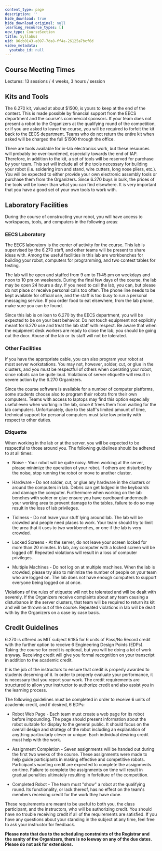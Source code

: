 ```yaml
---
content_type: page
description: ''
hide_download: true
hide_download_original: null
learning_resource_types: []
ocw_type: CourseSection
title: Syllabus
uid: 86cb0143-a097-7da8-ff4a-26125a7bcf6d
video_metadata:
  youtube_id: null
---
```


Course Meeting Times
--------------------

Lectures: 13 sessions / 4 weeks, 3 hours / session

Kits and Tools
--------------

The 6.270 kit, valued at about $1500, is yours to keep at the end of the contest. This is made possible by financial support from the EECS department and the course's commercial sponsors. If your team does not present a robot to the Organizers at the qualifying round of the competition, or if you are asked to leave the course, you will be required to forfeit the kit back to the EECS department. Teams who do not return the entire kit when asked will be charged the full $1500 through the office.

There are tools available for in-lab electronics work, but these resources will probably be over-burdened, especially towards the end of IAP. Therefore, in addition to the kit, a set of tools will be reserved for purchase by your team. This set will include all of the tools necessary for building your robot (i.e. soldering iron and stand, wire cutters, long nose pliers, etc.). You will be expected to either provide your own electronic assembly tools or purchase them from the Organizers. Since 6.270 buys in bulk, the prices of the tools will be lower than what you can find elsewhere. It is very important that you have a good set of your own tools to work with.

Laboratory Facilities
---------------------

During the course of constructing your robot, you will have access to workspaces, tools, and computers in the following areas:

### EECS Laboratory

The EECS laboratory is the center of activity for the course. This lab is supervised by the 6.270 staff, and other teams will be present to share ideas with. Among the useful facilities in this lab are workbenches for building your robot, computers for programming, and two contest tables for testing.

The lab will be open and staffed from 9 am to 11:45 pm on weekdays and noon to 10 pm on weekends. During the final few days of the course, the lab may be open 24 hours a day. If you need to call the lab, you can, but please do not place or receive personal calls too often. The phone line needs to be kept available for official use, and the staff is too busy to run a personal messaging service. If you order food to eat elsewhere, from the lab phone, make sure you can be found.

Since this lab is on loan to 6.270 by the EECS department, you will be expected to be on your best behavior. Do not touch equipment not explicitly meant for 6.270 use and treat the lab staff with respect. Be aware that when the equipment desk workers are ready to close the lab, you should be going out the door. Abuse of the lab or its staff will not be tolerated.

### Other Facilities

If you have the appropriate cable, you can also program your robot at most server workstations. You may not, however, solder, cut, or glue in the clusters, and you must be respectful of others when operating your robot, since robots can be quite loud. Violations of server etiquette will result in severe action by the 6.270 Organizers.

Since the course software is available for a number of computer platforms, some students choose also to program their robots from their own computers. Teams with access to laptops may find this option especially useful even when working in the lab, since it frees them from waiting for the lab computers. Unfortunately, due to the staff's limited amount of time, technical support for personal computers must take low priority with respect to other duties.

### Etiquette

When working in the lab or at the server, you will be expected to be respectful to those around you. The following guidelines should be adhered to at all times:

*   Noise - Your robot will be quite noisy. When working at the server, please minimize the operation of your robot. If others are disturbed by the noise, stop running the robot or move to another cluster.  
      
    
*   Hardware - Do not solder, cut, or glue any hardware in the clusters or around the computers in lab. Debris can get lodged in the keyboards and damage the computer. Furthermore when working on the lab benches with solder or glue ensure you have cardboard underneath your working area to prevent damage to the tables, failure to do so may result in the loss of lab privileges.  
      
    
*   Tidiness - Do not leave your stuff lying around lab. The lab will be crowded and people need places to work. Your team should try to limit the area that it uses to two workbenches, or one if the lab is very crowded.  
      
    
*   Locked Screens - At the server, do not leave your screen locked for more than 20 minutes. In lab, any computer with a locked screen will be logged off. Repeated violations will result in a loss of computer privileges.  
      
    
*   Multiple Machines - Do not log on at multiple machines. When the lab is crowded, please try also to minimize the number of people on your team who are logged on. The lab does not have enough computers to support everyone being logged on at once.

Violations of the rules of etiquette will not be tolerated and will be dealt with severely. If the Organizers receive complaints about any team causing a disturbance in the server clusters, that team will be required to return its kit and will be thrown out of the course. Repeated violations in lab will be dealt with by the Organizers on a case by case basis.

Credit Guidelines
-----------------

6.270 is offered as MIT subject 6.185 for 6 units of Pass/No Record credit with the further option to receive 6 Engineering Design Points (EDPs). Taking the course for credit is optional, but you will be doing a lot of work anyway. Receiving credit will give you formal recognition on your transcript in addition to the academic credit.

It is the job of the instructors to ensure that credit is properly awarded to students deserving of it. In order to properly evaluate your performance, it is necessary that you report your work. The credit requirements are structured to allow your instructor to authorize credit and also assist you in the learning process.

The following guidelines must be completed in order to receive 6 units of academic credit, and if desired, 6 EDPs:

*   Robot Web Page - Each team must create a web page for its robot before impounding. The page should present information about the robot suitable for display to the general public. It should focus on the overall design and strategy of the robot including an explanation of anything particularly clever or unique. Each individual desiring credit must help with the work.  
      
    
*   Assignment Completion - Seven assignments will be handed out during the first two weeks of the course. These assignments were made to help guide participants in making effective and competitive robots. Participants wanting credit are expected to complete the assignments on-time. Failure to complete the assignments on time will result in gradual penalties ultimately resulting in forfeiture of the competition.  
      
    
*   Completed Robot - The team must "show" a robot at the qualifying round. Its functionality, or lack thereof, has no effect on the team's members receiving credit for the work they have done.

These requirements are meant to be useful to both you, the class participant, and the instructors, who will be authorizing credit. You should have no trouble receiving credit if all of the requirements are satisfied. If you have any questions about your standing in the subject at any time, feel free to ask your instructor for feedback.

**Please note that due to the scheduling constraints of the Registrar and the sanity of the Organizers, there is no leeway on any of the due dates. Please do not ask for extensions.**